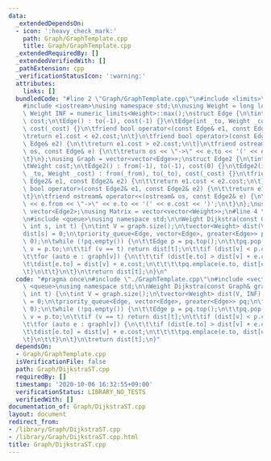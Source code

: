 ```yaml
---
data:
  _extendedDependsOn:
  - icon: ':heavy_check_mark:'
    path: Graph/GraphTemplate.cpp
    title: Graph/GraphTemplate.cpp
  _extendedRequiredBy: []
  _extendedVerifiedWith: []
  _pathExtension: cpp
  _verificationStatusIcon: ':warning:'
  attributes:
    links: []
  bundledCode: "#line 2 \"Graph/GraphTemplate.cpp\"\n#include <limits>\n#include <vector>\n\
    #include <iostream>\nusing namespace std;\n\nusing Weight = long long;\nconstexpr\
    \ Weight INF = numeric_limits<Weight>::max();\nstruct Edge {\n\tint to;\n\tWeight\
    \ cost;\n\tEdge() : to(-1), cost(-1) {}\n\tEdge(int _to, Weight _cost = 1) : to(_to),\
    \ cost(_cost) {}\n\tfriend bool operator<(const Edge& e1, const Edge& e2) {\n\t\
    \treturn e1.cost < e2.cost;\n\t}\n\tfriend bool operator>(const Edge& e1, const\
    \ Edge& e2) {\n\t\treturn e1.cost > e2.cost;\n\t}\n\tfriend ostream& operator<<(ostream&\
    \ os, const Edge& e) {\n\t\treturn os << \"->\" << e.to << '(' << e.cost << ')';\n\
    \t}\n};\nusing Graph = vector<vector<Edge>>;\nstruct Edge2 {\n\tint from, to;\n\
    \tWeight cost;\n\tEdge2() : from(-1), to(-1), cost(0) {}\n\tEdge2(int _from, int\
    \ _to, Weight _cost) : from(_from), to(_to), cost(_cost) {}\n\tfriend bool operator<(const\
    \ Edge2& e1, const Edge2& e2) {\n\t\treturn e1.cost < e2.cost;\n\t}\n\tfriend\
    \ bool operator>(const Edge2& e1, const Edge2& e2) {\n\t\treturn e1.cost > e2.cost;\n\
    \t}\n\tfriend ostream& operator<<(ostream& os, const Edge2& e) {\n\t\treturn os\
    \ << e.from << \"->\" << e.to << '(' << e.cost << ')';\n\t}\n};\nusing Edges =\
    \ vector<Edge2>;\nusing Matrix = vector<vector<Weight>>;\n#line 4 \"Graph/DijkstraST.cpp\"\
    \n#include <queue>\nusing namespace std;\n\nWeight Dijkstra(const Graph& graph,\
    \ int s, int t) {\n\tint V = graph.size();\n\tvector<Weight> dist(V, INF);\n\t\
    dist[s] = 0;\n\tpriority_queue<Edge, vector<Edge>, greater<Edge>> pq;\n\tpq.emplace(s,\
    \ 0);\n\twhile (!pq.empty()) {\n\t\tEdge p = pq.top();\n\t\tpq.pop();\n\t\tint\
    \ v = p.to;\n\t\tif (v == t) return dist[t];\n\t\tif (dist[v] < p.cost) continue;\n\
    \t\tfor (auto e : graph[v]) {\n\t\t\tif (dist[e.to] > dist[v] + e.cost) {\n\t\t\
    \t\tdist[e.to] = dist[v] + e.cost;\n\t\t\t\tpq.emplace(e.to, dist[e.to]);\n\t\t\
    \t}\n\t\t}\n\t}\n\treturn dist[t];\n}\n"
  code: "#pragma once\n#include \"./GraphTemplate.cpp\"\n#include <vector>\n#include\
    \ <queue>\nusing namespace std;\n\nWeight Dijkstra(const Graph& graph, int s,\
    \ int t) {\n\tint V = graph.size();\n\tvector<Weight> dist(V, INF);\n\tdist[s]\
    \ = 0;\n\tpriority_queue<Edge, vector<Edge>, greater<Edge>> pq;\n\tpq.emplace(s,\
    \ 0);\n\twhile (!pq.empty()) {\n\t\tEdge p = pq.top();\n\t\tpq.pop();\n\t\tint\
    \ v = p.to;\n\t\tif (v == t) return dist[t];\n\t\tif (dist[v] < p.cost) continue;\n\
    \t\tfor (auto e : graph[v]) {\n\t\t\tif (dist[e.to] > dist[v] + e.cost) {\n\t\t\
    \t\tdist[e.to] = dist[v] + e.cost;\n\t\t\t\tpq.emplace(e.to, dist[e.to]);\n\t\t\
    \t}\n\t\t}\n\t}\n\treturn dist[t];\n}"
  dependsOn:
  - Graph/GraphTemplate.cpp
  isVerificationFile: false
  path: Graph/DijkstraST.cpp
  requiredBy: []
  timestamp: '2020-10-06 16:32:55+09:00'
  verificationStatus: LIBRARY_NO_TESTS
  verifiedWith: []
documentation_of: Graph/DijkstraST.cpp
layout: document
redirect_from:
- /library/Graph/DijkstraST.cpp
- /library/Graph/DijkstraST.cpp.html
title: Graph/DijkstraST.cpp
---
```

